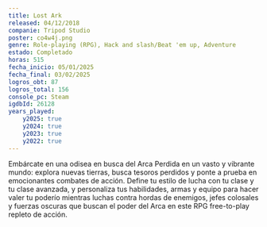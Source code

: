 ```yaml
---
title: Lost Ark
released: 04/12/2018
companie: Tripod Studio
poster: co4w4j.png
genre: Role-playing (RPG), Hack and slash/Beat 'em up, Adventure
estado: Completado
horas: 515
fecha_inicio: 05/01/2025
fecha_final: 03/02/2025
logros_obt: 87
logros_total: 156
console_pc: Steam
igdbId: 26128
years_played:
    y2025: true
    y2024: true
    y2023: true
    y2022: true
---
```


Embárcate en una odisea en busca del Arca Perdida en un vasto y vibrante mundo: explora nuevas tierras, busca tesoros perdidos y ponte a prueba en emocionantes combates de acción. Define tu estilo de lucha con tu clase y tu clase avanzada, y personaliza tus habilidades, armas y equipo para hacer valer tu poderío mientras luchas contra hordas de enemigos, jefes colosales y fuerzas oscuras que buscan el poder del Arca en este RPG free-to-play repleto de acción.